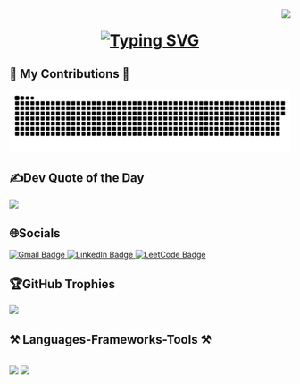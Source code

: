 <img align="right" src="https://visitor-badge.laobi.icu/badge?page_id=A-lesaca.A-lesaca" />

<h1 align="center">
<a href="https://git.io/typing-svg"><img src="https://readme-typing-svg.demolab.com?font=Fira+Code&size=30&pause=1000&width=435&lines=Hi+I'm+Angelo+Lesaca%F0%9F%91%8B" alt="Typing SVG" /></a>
</h1>

## 🐍 My Contributions 🐍
![snake gif](https://github.com/A-lesaca/A-lesaca/blob/output/github-snake-dark.svg)

<!-- Proudly created with GPRM ( https://gprm.itsvg.in ) -->
## ✍️Dev Quote of the Day
![](https://quotes-github-readme.vercel.app/api?type=horizontal&theme=radical)

## 🌐Socials
<div align="left"> 
  <a href="mailto:lesacaangelobusiness@gmail.com">
    <img src="https://img.shields.io/badge/Gmail-D14836?logo=gmail&logoColor=white" alt="Gmail Badge" />
  </a>

  <a href="https://www.linkedin.com/in/angelo-lesaca-231ab3323" target="_blank">
    <img src="https://img.shields.io/badge/LinkedIn-%230077B5.svg?logo=linkedin&logoColor=white" alt="LinkedIn Badge" />
  </a>

  <a href="https://leetcode.com/a_lesaca1/" target="_blank">
    <img src="https://img.shields.io/badge/LeetCode-FFA116?logo=leetcode&logoColor=black" alt="LeetCode Badge" />
  </a>
</div>

## 🏆GitHub Trophies
![](https://github-profile-trophy.vercel.app/?username=A-lesaca&theme=radical&no-frame=false&no-bg=true&margin-w=4)

<h2 align="left">⚒️ Languages-Frameworks-Tools ⚒️</h2>
<br/>
<div align="left">
    <img src="https://skillicons.dev/icons?i=html,vscode,github,notion,pycharm,idea" />
    <img src="https://skillicons.dev/icons?i=python,java,mysql" /><br>
</div>





